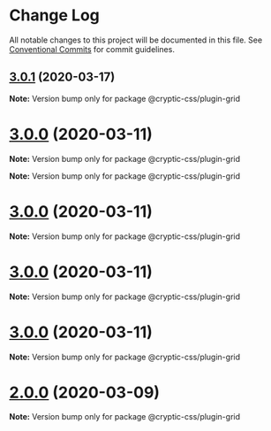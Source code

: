 # Change Log

All notable changes to this project will be documented in this file.
See [Conventional Commits](https://conventionalcommits.org) for commit guidelines.

## [3.0.1](https://github.com/wintercounter/ccss/compare/v3.0.0...v3.0.1) (2020-03-17)

**Note:** Version bump only for package @cryptic-css/plugin-grid





# [3.0.0](https://github.com/wintercounter/ccss/compare/v1.0.1...v3.0.0) (2020-03-11)

**Note:** Version bump only for package @cryptic-css/plugin-grid







**Note:** Version bump only for package @cryptic-css/plugin-grid





# [3.0.0](https://github.com/wintercounter/ccss/compare/v1.0.1...v3.0.0) (2020-03-11)

**Note:** Version bump only for package @cryptic-css/plugin-grid





# [3.0.0](https://github.com/wintercounter/ccss/compare/v1.0.1...v3.0.0) (2020-03-11)

**Note:** Version bump only for package @cryptic-css/plugin-grid





# [3.0.0](https://github.com/wintercounter/ccss/compare/v1.0.1...v3.0.0) (2020-03-11)

**Note:** Version bump only for package @cryptic-css/plugin-grid





# [2.0.0](https://github.com/wintercounter/ccss/compare/v1.0.0...v2.0.0) (2020-03-09)

**Note:** Version bump only for package @cryptic-css/plugin-grid
